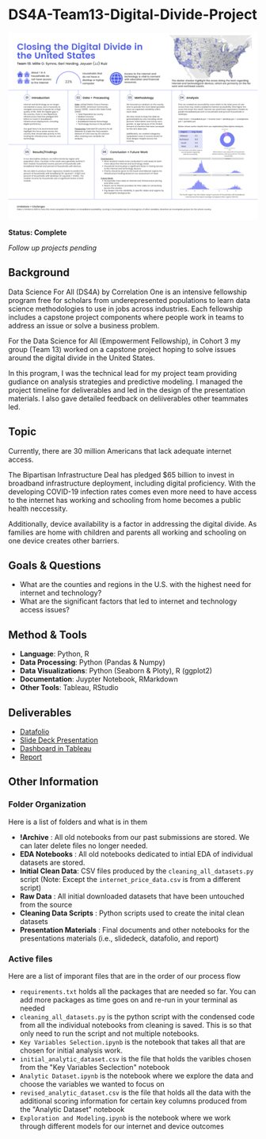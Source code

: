 # DS4A-Team13-Digital-Divide-Project

<img src="https://github.com/mosymns13/DS4A-Team13-Digital-Divide-Project/blob/9eae19a164e73bc9505714473ae66aff7a6286e4/Presentation%20Materials/Team%2013%20DataFolio.png" width="700">


**Status: Complete**

*Follow up projects pending*

## Background

Data Science For All (DS4A) by Correlation One is an intensive fellowship program free for scholars from underepresented populations to learn data science methodologies to use in jobs across industries. Each fellowship includes a capstone project components where people work in teams to address an issue or solve a business problem.

For the Data Science for All (Empowerment Fellowship), in Cohort 3 my group (Team 13) worked on a capstone project hoping to solve issues around the digital divide in the United States.  

In this program, I was the technical lead for my project team providing gudiance on analysis strategies and predictive modeling. I managed the project timeline for deliverables and led in the design of the presentation materials. I also gave detailed feedback on deliiverables other teammates led.

## Topic

Currently, there are 30 million Americans that lack adequate internet access.

The Bipartisan Infrastructure Deal has pledged $65 billion to invest in broadband infrastructure deployment, including digital proficiency. With the developing COVID-19 infection rates comes even more need to have access to the internet has working and schooling from home becomes a public health neccessity.

Additionally, device availability is a factor in addressing the digital divide. As families are home with children and parents all working and schooling on one device creates other barriers.

## Goals & Questions
- What are the counties and regions in the U.S. with the highest need for internet and technology?
- What are the significant factors that led to internet and technology access issues?

## Method & Tools

- **Language**: Python, R
- **Data Processing**: Python (Pandas & Numpy)
- **Data Visualizations**: Python (Seaborn & Ploty), R (ggplot2)
- **Documentation**: Juypter Notebook, RMarkdown
- **Other Tools**: Tableau, RStudio


## Deliverables
- [Datafolio](https://github.com/mosymns13/DS4A-Team13-Digital-Divide-Project/blob/9eae19a164e73bc9505714473ae66aff7a6286e4/Presentation%20Materials/Team%2013%20DataFolio.png)
- [Slide Deck Presentation](https://github.com/mosymns13/DS4A-Team13-Digital-Divide-Project/blob/9eae19a164e73bc9505714473ae66aff7a6286e4/Presentation%20Materials/Final%20Team%2013%20DS4A%20Project%20Presentation.pdf)
- [Dashboard in Tableau](https://public.tableau.com/app/profile/geri.harding/viz/DS4AClosingtheDigitalDivide/Dashboard2)
- [Report]()

## Other Information

### Folder Organization
Here is a list of folders and what is in them

- **!Archive** : All old notebooks from our past submissions are stored. We can later delete files no longer needed.
- **EDA Notebooks** : All old notebooks dedicated to intial EDA of individual datasets are stored.
- **Initial Clean Data**: CSV files produced by the `cleaning_all_datasets.py` script (Note: Except the `internet_price_data.csv` is from a different script)
- **Raw Data** : All initial downloaded datasets that have been untouched from the source
- **Cleaning Data Scripts** : Python scripts used to create the inital clean datasets
- **Presentation Materials** : Final documents and other notebooks for the presentations materials (i.e., slidedeck, datafolio, and report)


### Active files
Here are a list of imporant files that are in the order of our process flow

- `requirements.txt` holds all the packages that are needed so far. You can add more packages as time goes on and re-run in your terminal as needed
- `cleaning_all_datasets.py` is the python script with the condensed code from all the individual notebooks from cleaning is saved. This is so that only need to run the script and not multiple notebooks.
- `Key Variables Selection.ipynb` is the notebook that takes all that are chosen for initial analysis work.
- `initial_analytic_dataset.csv` is the file that holds the varibles chosen from the "Key Variables Seclection" notebook 
- `Analytic Dataset.ipynb` is the notebook where we explore the data and choose the variables we wanted to focus on 
- `revised_analytic_dataset.csv` is the file that holds all the data with the additional scoring information for certain key columns produced from the "Analytic Dataset" notebook
- `Exploration and Modeling.ipynb` is the notebook where we work through different models for our internet and device outcomes

